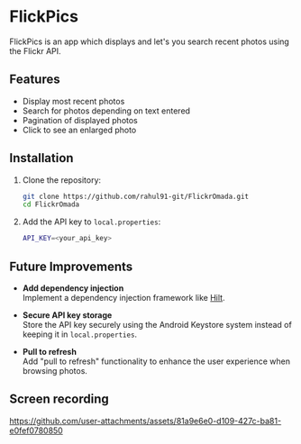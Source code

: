 # FlickPics

FlickPics is an app which displays and let's you search recent photos using the Flickr API. 

## Features

- Display most recent photos
- Search for photos depending on text entered
- Pagination of displayed photos
- Click to see an enlarged photo

## Installation

1. Clone the repository:

   ```bash
   git clone https://github.com/rahul91-git/FlickrOmada.git
   cd FlickrOmada
   
2. Add the API key to `local.properties`:

    ```bash
    API_KEY=<your_api_key>

## Future Improvements

- **Add dependency injection**  
  Implement a dependency injection framework like [Hilt](https://developer.android.com/training/dependency-injection/hilt-android).

- **Secure API key storage**  
  Store the API key securely using the Android Keystore system instead of keeping it in `local.properties`.

- **Pull to refresh**  
  Add "pull to refresh" functionality to enhance the user experience when browsing photos.

## Screen recording

https://github.com/user-attachments/assets/81a9e6e0-d109-427c-ba81-e0fef0780850



